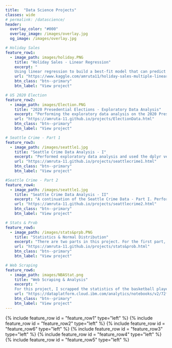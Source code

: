 ```yaml
---
title:  "Data Science Projects"
classes: wide
# permalink: /datascience/
header:
  overlay_color: "#000"
  overlay_image: /images/overlay.jpg
  og_image: /images/overlay.jpg

# Holiday Sales
feature_row1:
  - image_path: images/holiday.PNG
    title: "Holiday Sales - Linear Regression"
    excerpt: "
    Using linear regression to build a best-fit model that can predict the holiday sales of a customers based on their purchase history for the past year"
    url: "https://www.kaggle.com/amruta11/holiday-sales-multiple-linear-regression"
    btn_class: "btn--primary"
    btn_label: "View project"

# US 2020 Election
feature_row2:
  - image_path: images/Election.PNG
    title: "2020 Presedential Elections - Exploratory Data Analysis"
    excerpt: "Performing the exploratory data analysis on the 2020 Presidential Election data and creating visualizations to gain insights from the dataset"
    url: "https://amruta-11.github.io/projects/ElectionData.html"
    btn_class: "btn--primary"
    btn_label: "View project"

# Seattle Crime - Part 1
feature_row3:
  - image_path: /images/seattle1.jpg
    title: "Seattle Crime Data Analysis - I"
    excerpt: "Performed exploratory data analysis and used the dplyr verbs to find the number of crimes occurred each year since 1973 and then joined the crimedata, police beats data and the census data for the seattle region. The outcome was a dataset with more than 500,000 observations and 47 variables and used this huge dataset in Part - II"
    url: "https://amruta-11.github.io/projects/seattlecrime1.html"
    btn_class: "btn--primary"
    btn_label: "View project"

#Seattle Crime - Part 2
feature_row4:
  - image_path: /images/seattle1.jpg
    title: "Seattle Crime Data Analysis - II"
    excerpt: "A continuation of the Seattle Crime Data - Part I. Performing data analysis to find out if there was any relationship between crime rates in Seattle and the educational attainment of the people."
    url: "https://amruta-11.github.io/projects/seattlecrime2.html"
    btn_class: "btn--primary"
    btn_label: "View project"

# Stats & Prob
feature_row5:
  - image_path: /images/stats&prpb.PNG
    title: "Statistics & Normal Distribution"
    excerpt: "There are two parts in this project. For the first part, I used the probability concepts to calulate the expected profits for the airlines, in case they overbook. For second part, calculated the summary statistic for height & citation datasets and plotted the histogram and normal distribution curve to find out how they differ."
    url: "https://amruta-11.github.io/projects/stats&prob.html"
    btn_class: "btn--primary"
    btn_label: "View project"

# Web Scraping
feature_row6:
  - image_path: images/NBAStat.png
    title: "Web Scraping & Analysis"
    excerpt: "
    For this project, I scrapped the statistics of the basketball players from Wikipedia pages to convert it into a Pandas data frame. Performed analysis of the data using Pandas, NumPy, and plotted the results using matplotlib and stored the results on the IBM cloud."
    url: "https://dataplatform.cloud.ibm.com/analytics/notebooks/v2/72f1ac0f-3ada-4503-8977-54ffdcb481f6/view?access_token=b310bf58d3677e9b995bfa42e49caa19cf7436833275167a15903951d854f3d5"
    btn_class: "btn--primary"
    btn_label: "View project"
---
```


{% include feature_row id = "feature_row1" type="left" %}
{% include feature_row id = "feature_row2" type="left" %}
{% include feature_row id = "feature_row6" type="left" %}
{% include feature_row id = "feature_row3" type="left" %}
{% include feature_row id = "feature_row4" type="left" %}
{% include feature_row id = "feature_row5" type="left" %}
